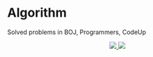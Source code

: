 # Algorithm

Solved problems in BOJ, Programmers, CodeUp

<p align = "center">
    <a href = "https://solved.ac/Zerohertz/">
        <img src = "http://mazassumnida.wtf/api/v2/generate_badge?boj=Zerohertz"/>
    </a>
    <a href = "https://solved.ac/Zerohertz/">
        <img src="http://mazandi.herokuapp.com/api?handle=Zerohertz&theme=warm"/>
    </a>
</p>

